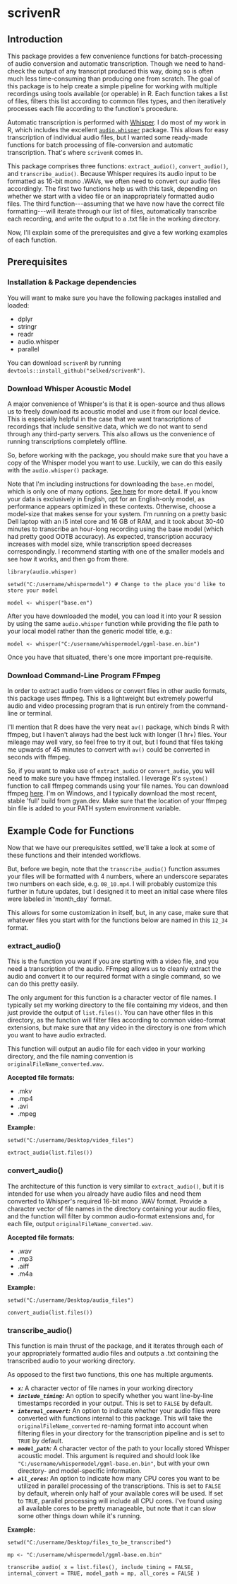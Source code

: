 # scrivenR

## Introduction

This package provides a few convenience functions for batch-processing of audio conversion and automatic transcription. Though we need to hand-check the output of any transcript produced this way, doing so is often much less time-consuming than producing one from scratch. The goal of this package is to help create a simple pipeline for working with multiple recordings using tools available (or operable) in R. Each function takes a list of files, filters this list according to common files types, and then iteratively processes each file according to the function's procedure.

Automatic transcription is performed with [Whisper](https://github.com/openai/whisper). I do most of my work in R, which includes the excellent [`audio.whisper`](https://community.r-multiverse.org/audio.whisper/doc/manual.html) package. This allows for easy transcription of individual audio files, but I wanted some ready-made functions for batch processing of file-conversion and automatic transcription. That's where `scrivenR` comes in.

This package comprises three functions: `extract_audio()`, `convert_audio()`, and `transcribe_audio()`. Because Whisper requires its audio input to be formatted as 16-bit mono .WAVs, we often need to convert our audio files accordingly. The first two functions help us with this task, depending on whether we start with a video file or an inappropriately formatted audio files. The third function---assuming that we have now have the correct file formatting---will iterate through our list of files, automatically transcribe each recording, and write the output to a .txt file in the working directory.

Now, I'll explain some of the prerequisites and give a few working examples of each function.

## Prerequisites

### Installation & Package dependencies
You will want to make sure you have the following packages installed and loaded:

-   dplyr
-   stringr
-   readr
-   audio.whisper
-   parallel

You can download `scrivenR` by running `devtools::install_github("selked/scrivenR")`.

### Download Whisper Acoustic Model

A major convenience of Whisper's is that it is open-source and thus allows us to freely download its acoustic model and use it from our local device. This is especially helpful in the case that we want transcriptions of recordings that include sensitive data, which we do not want to send through any third-party servers. This also allows us the convenience of running transcriptions completely offline.

So, before working with the package, you should make sure that you have a copy of the Whisper model you want to use. Luckily, we can do this easily with the `audio.whisper()` package.

Note that I'm including instructions for downloading the `base.en` model, which is only one of many options. [See here](https://community.r-multiverse.org/audio.whisper/doc/manual.html#whisper_download_model) for more detail. If you know your data is exclusively in English, opt for an English-only model, as performance appears optimized in these contexts. Otherwise, choose a model-size that makes sense for your system. I'm running on a pretty basic Dell laptop with an i5 intel core and 16 GB of RAM, and it took about 30-40 minutes to transcribe an hour-long recording using the base model (which had pretty good OOTB accuracy). As expected, transcription accuracy increases with model size, while transcription speed decreases correspondingly. I recommend starting with one of the smaller models and see how it works, and then go from there.

```{r, eval=FALSE}
library(audio.whisper)

setwd("C:/username/whispermodel") # Change to the place you'd like to store your model

model <- whisper("base.en")
```

After you have downloaded the model, you can load it into your R session by using the same `audio.whisper` function while providing the file path to your local model rather than the generic model title, e.g.:

```{r, eval=FALSE}
model <- whisper("C:/username/whispermodel/ggml-base.en.bin")
```

Once you have that situated, there's one more important pre-requisite.

### Download Command-Line Program FFmpeg

In order to extract audio from videos or convert files in other audio formats, this package uses ffmpeg. This is a lightweight but extremely powerful audio and video processing program that is run entirely from the command-line or terminal.

I'll mention that R does have the very neat `av()` package, which binds R with ffmpeg, but I haven't always had the best luck with longer (1 hr+) files. Your mileage may well vary, so feel free to try it out, but I found that files taking me upwards of 45 minutes to convert with `av()` could be converted in seconds with ffmpeg.

So, if you want to make use of `extract_audio` or `convert_audio`, you will need to make sure you have ffmpeg installed. I leverage R's `system()` function to call ffmpeg commands using your file names. You can download ffmpeg [here](https://www.ffmpeg.org/download.html). I'm on Windows, and I typically download the most recent, stable 'full' build from gyan.dev. Make sure that the location of your ffmpeg bin file is added to your PATH system environment variable.

## Example Code for Functions

Now that we have our prerequisites settled, we'll take a look at some of these functions and their intended workflows.

But, before we begin, note that the `transcribe_audio()` function assumes your files will be formatted with 4 numbers, where an underscore separates two numbers on each side, e.g. `08_10.mp4`. I will probably customize this further in future updates, but I designed it to meet an initial case where files were labeled in 'month_day\` format.

This allows for some customization in itself, but, in any case, make sure that whatever files you start with for the functions below are named in this `12_34` format.

### extract_audio()

This is the function you want if you are starting with a video file, and you need a transcription of the audio. FFmpeg allows us to cleanly extract the audio and convert it to our required format with a single command, so we can do this pretty easily.

The only argument for this function is a character vector of file names. I typically set my working directory to the file containing my videos, and then just provide the output of `list.files()`. You can have other files in this directory, as the function will filter files according to common video-format extensions, but make sure that any video in the directory is one from which you want to have audio extracted.

This function will output an audio file for each video in your working directory, and the file naming convention is `originalFileName_converted.wav`.

**Accepted file formats:** 
-   .mkv 
-   .mp4 
-   .avi 
-   .mpeg

**Example:**
```{r, eval=FALSE}
setwd("C:/username/Desktop/video_files")

extract_audio(list.files())
```

### convert_audio()

The architecture of this function is very similar to `extract_audio()`, but it is intended for use when you already have audio files and need them converted to Whisper's required 16-bit mono .WAV format. Provide a character vector of file names in the directory containing your audio files, and the function will filter by common audio-format extensions and, for each file, output `originalFileName_converted.wav`.

**Accepted file formats:** 
-   .wav 
-   .mp3 
-   .aiff 
-   .m4a

**Example:**
```{r, eval=FALSE}
setwd("C:/username/Desktop/audio_files")

convert_audio(list.files())
```

### transcribe_audio()

This function is main thrust of the package, and it iterates through each of your appropriately formatted audio files and outputs a .txt containing the transcribed audio to your working directory.

As opposed to the first two functions, this one has multiple arguments.

-   ***`x`:*** A character vector of file names in your working directory
-   ***`include_timing`:*** An option to specify whether you want line-by-line timestamps recorded in your output. This is set to `FALSE` by default.
-   ***`internal_convert`:*** An option to indicate whether your audio files were converted with functions internal to this package. This will take the `originalFileName_converted` re-naming format into account when filtering files in your directory for the transcription pipeline and is set to `TRUE` by default.
-   ***`model_path`:*** A character vector of the path to your locally stored Whisper acoustic model. This argument is required and should look like `"C:/username/whispermodel/ggml-base.en.bin"`, but with your own directory- and model-specific information.
-   ***`all_cores`:*** An option to indicate how many CPU cores you want to be utilized in parallel processing of the transcriptions. This is set to `FALSE` by default, wherein only half of your available cores will be used. If set to `TRUE`, parallel processing will include all CPU cores. I've found using all available cores to be pretty manageable, but note that it can slow some other things down while it's running.

**Example:**
```{r, eval=FALSE} 
setwd("C:/username/Desktop/files_to_be_transcribed")

mp <- "C:/username/whispermodel/ggml-base.en.bin"

transcribe_audio( x = list.files(), include_timing = FALSE, internal_convert = TRUE, model_path = mp, all_cores = FALSE )
```
